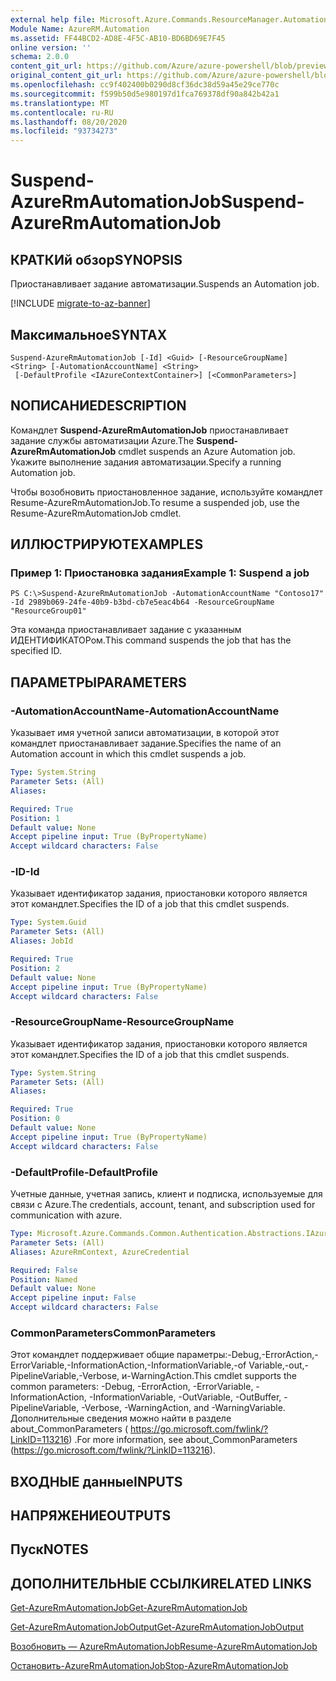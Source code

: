 ```yaml
---
external help file: Microsoft.Azure.Commands.ResourceManager.Automation.dll-Help.xml
Module Name: AzureRM.Automation
ms.assetid: FF44BCD2-AD8E-4F5C-AB10-BD6BD69E7F45
online version: ''
schema: 2.0.0
content_git_url: https://github.com/Azure/azure-powershell/blob/preview/src/ResourceManager/Automation/Commands.Automation/help/Suspend-AzureRMAutomationJob.md
original_content_git_url: https://github.com/Azure/azure-powershell/blob/preview/src/ResourceManager/Automation/Commands.Automation/help/Suspend-AzureRMAutomationJob.md
ms.openlocfilehash: cc9f402400b0290d8cf36dc38d59a45e29ce770c
ms.sourcegitcommit: f599b50d5e980197d1fca769378df90a842b42a1
ms.translationtype: MT
ms.contentlocale: ru-RU
ms.lasthandoff: 08/20/2020
ms.locfileid: "93734273"
---
```

# <span data-ttu-id="6d43a-101">Suspend-AzureRmAutomationJob</span><span class="sxs-lookup"><span data-stu-id="6d43a-101">Suspend-AzureRmAutomationJob</span></span>

## <span data-ttu-id="6d43a-102">КРАТКИй обзор</span><span class="sxs-lookup"><span data-stu-id="6d43a-102">SYNOPSIS</span></span>
<span data-ttu-id="6d43a-103">Приостанавливает задание автоматизации.</span><span class="sxs-lookup"><span data-stu-id="6d43a-103">Suspends an Automation job.</span></span>

[!INCLUDE [migrate-to-az-banner](../../includes/migrate-to-az-banner.md)]

## <span data-ttu-id="6d43a-104">Максимальное</span><span class="sxs-lookup"><span data-stu-id="6d43a-104">SYNTAX</span></span>

```
Suspend-AzureRmAutomationJob [-Id] <Guid> [-ResourceGroupName] <String> [-AutomationAccountName] <String>
 [-DefaultProfile <IAzureContextContainer>] [<CommonParameters>]
```

## <span data-ttu-id="6d43a-105">NОПИСАНИЕ</span><span class="sxs-lookup"><span data-stu-id="6d43a-105">DESCRIPTION</span></span>
<span data-ttu-id="6d43a-106">Командлет **Suspend-AzureRmAutomationJob** приостанавливает задание службы автоматизации Azure.</span><span class="sxs-lookup"><span data-stu-id="6d43a-106">The **Suspend-AzureRmAutomationJob** cmdlet suspends an Azure Automation job.</span></span>
<span data-ttu-id="6d43a-107">Укажите выполнение задания автоматизации.</span><span class="sxs-lookup"><span data-stu-id="6d43a-107">Specify a running Automation job.</span></span>

<span data-ttu-id="6d43a-108">Чтобы возобновить приостановленное задание, используйте командлет Resume-AzureRmAutomationJob.</span><span class="sxs-lookup"><span data-stu-id="6d43a-108">To resume a suspended job, use the Resume-AzureRmAutomationJob cmdlet.</span></span>

## <span data-ttu-id="6d43a-109">ИЛЛЮСТРИРУЮТ</span><span class="sxs-lookup"><span data-stu-id="6d43a-109">EXAMPLES</span></span>

### <span data-ttu-id="6d43a-110">Пример 1: Приостановка задания</span><span class="sxs-lookup"><span data-stu-id="6d43a-110">Example 1: Suspend a job</span></span>
```
PS C:\>Suspend-AzureRmAutomationJob -AutomationAccountName "Contoso17" -Id 2989b069-24fe-40b9-b3bd-cb7e5eac4b64 -ResourceGroupName "ResourceGroup01"
```

<span data-ttu-id="6d43a-111">Эта команда приостанавливает задание с указанным ИДЕНТИФИКАТОРом.</span><span class="sxs-lookup"><span data-stu-id="6d43a-111">This command suspends the job that has the specified ID.</span></span>

## <span data-ttu-id="6d43a-112">ПАРАМЕТРЫ</span><span class="sxs-lookup"><span data-stu-id="6d43a-112">PARAMETERS</span></span>

### <span data-ttu-id="6d43a-113">-AutomationAccountName</span><span class="sxs-lookup"><span data-stu-id="6d43a-113">-AutomationAccountName</span></span>
<span data-ttu-id="6d43a-114">Указывает имя учетной записи автоматизации, в которой этот командлет приостанавливает задание.</span><span class="sxs-lookup"><span data-stu-id="6d43a-114">Specifies the name of an Automation account in which this cmdlet suspends a job.</span></span>

```yaml
Type: System.String
Parameter Sets: (All)
Aliases: 

Required: True
Position: 1
Default value: None
Accept pipeline input: True (ByPropertyName)
Accept wildcard characters: False
```

### <span data-ttu-id="6d43a-115">-ID</span><span class="sxs-lookup"><span data-stu-id="6d43a-115">-Id</span></span>
<span data-ttu-id="6d43a-116">Указывает идентификатор задания, приостановки которого является этот командлет.</span><span class="sxs-lookup"><span data-stu-id="6d43a-116">Specifies the ID of a job that this cmdlet suspends.</span></span>

```yaml
Type: System.Guid
Parameter Sets: (All)
Aliases: JobId

Required: True
Position: 2
Default value: None
Accept pipeline input: True (ByPropertyName)
Accept wildcard characters: False
```

### <span data-ttu-id="6d43a-117">-ResourceGroupName</span><span class="sxs-lookup"><span data-stu-id="6d43a-117">-ResourceGroupName</span></span>
<span data-ttu-id="6d43a-118">Указывает идентификатор задания, приостановки которого является этот командлет.</span><span class="sxs-lookup"><span data-stu-id="6d43a-118">Specifies the ID of a job that this cmdlet suspends.</span></span>

```yaml
Type: System.String
Parameter Sets: (All)
Aliases: 

Required: True
Position: 0
Default value: None
Accept pipeline input: True (ByPropertyName)
Accept wildcard characters: False
```

### <span data-ttu-id="6d43a-119">-DefaultProfile</span><span class="sxs-lookup"><span data-stu-id="6d43a-119">-DefaultProfile</span></span>
<span data-ttu-id="6d43a-120">Учетные данные, учетная запись, клиент и подписка, используемые для связи с Azure.</span><span class="sxs-lookup"><span data-stu-id="6d43a-120">The credentials, account, tenant, and subscription used for communication with azure.</span></span>

```yaml
Type: Microsoft.Azure.Commands.Common.Authentication.Abstractions.IAzureContextContainer
Parameter Sets: (All)
Aliases: AzureRmContext, AzureCredential

Required: False
Position: Named
Default value: None
Accept pipeline input: False
Accept wildcard characters: False
```

### <span data-ttu-id="6d43a-121">CommonParameters</span><span class="sxs-lookup"><span data-stu-id="6d43a-121">CommonParameters</span></span>
<span data-ttu-id="6d43a-122">Этот командлет поддерживает общие параметры:-Debug,-ErrorAction,-ErrorVariable,-InformationAction,-InformationVariable,-of Variable,-out,-PipelineVariable,-Verbose, и-WarningAction.</span><span class="sxs-lookup"><span data-stu-id="6d43a-122">This cmdlet supports the common parameters: -Debug, -ErrorAction, -ErrorVariable, -InformationAction, -InformationVariable, -OutVariable, -OutBuffer, -PipelineVariable, -Verbose, -WarningAction, and -WarningVariable.</span></span> <span data-ttu-id="6d43a-123">Дополнительные сведения можно найти в разделе about_CommonParameters ( https://go.microsoft.com/fwlink/?LinkID=113216) .</span><span class="sxs-lookup"><span data-stu-id="6d43a-123">For more information, see about_CommonParameters (https://go.microsoft.com/fwlink/?LinkID=113216).</span></span>

## <span data-ttu-id="6d43a-124">ВХОДНЫЕ данные</span><span class="sxs-lookup"><span data-stu-id="6d43a-124">INPUTS</span></span>

## <span data-ttu-id="6d43a-125">НАПРЯЖЕНИЕ</span><span class="sxs-lookup"><span data-stu-id="6d43a-125">OUTPUTS</span></span>

## <span data-ttu-id="6d43a-126">Пуск</span><span class="sxs-lookup"><span data-stu-id="6d43a-126">NOTES</span></span>

## <span data-ttu-id="6d43a-127">ДОПОЛНИТЕЛЬНЫЕ ССЫЛКИ</span><span class="sxs-lookup"><span data-stu-id="6d43a-127">RELATED LINKS</span></span>

[<span data-ttu-id="6d43a-128">Get-AzureRmAutomationJob</span><span class="sxs-lookup"><span data-stu-id="6d43a-128">Get-AzureRmAutomationJob</span></span>](./Get-AzureRMAutomationJob.md)

[<span data-ttu-id="6d43a-129">Get-AzureRmAutomationJobOutput</span><span class="sxs-lookup"><span data-stu-id="6d43a-129">Get-AzureRmAutomationJobOutput</span></span>](./Get-AzureRMAutomationJobOutput.md)

[<span data-ttu-id="6d43a-130">Возобновить — AzureRmAutomationJob</span><span class="sxs-lookup"><span data-stu-id="6d43a-130">Resume-AzureRmAutomationJob</span></span>](./Resume-AzureRMAutomationJob.md)

[<span data-ttu-id="6d43a-131">Остановить-AzureRmAutomationJob</span><span class="sxs-lookup"><span data-stu-id="6d43a-131">Stop-AzureRmAutomationJob</span></span>](./Stop-AzureRMAutomationJob.md)


